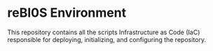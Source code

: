 # reBI0S Environment 

This repository contains all the scripts Infrastructure as Code (IaC) responsible for deploying, initializing, and configuring the repository.
